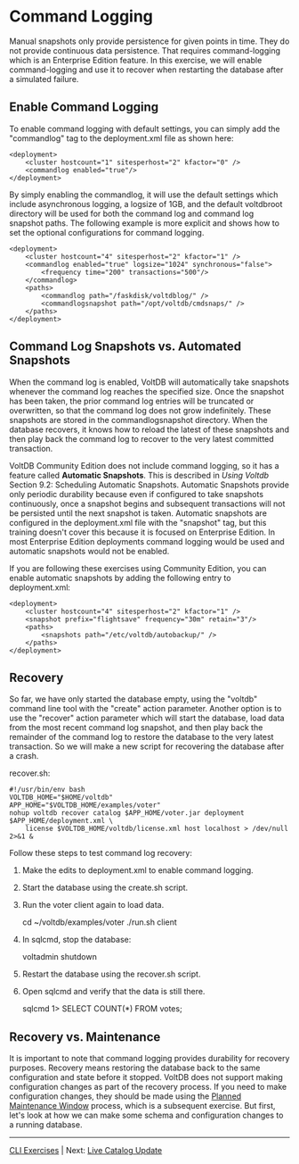 # Command Logging #

Manual snapshots only provide persistence for given points in time.  They do not provide continuous data persistence.  That requires command-logging which is an Enterprise Edition feature.  In this exercise, we will enable command-logging and use it to recover when restarting the database after a simulated failure.

## Enable Command Logging ##

To enable command logging with default settings, you can simply add the "commandlog" tag to the deployment.xml file as shown here:

    <deployment>
        <cluster hostcount="1" sitesperhost="2" kfactor="0" />
        <commandlog enabled="true"/>
    </deployment>

By simply enabling the commandlog, it will use the default settings which include asynchronous logging, a logsize of 1GB, and the default voltdbroot directory will be used for both the command log and command log snapshot paths.  The following example is more explicit and shows how to set the optional configurations for command logging.

    <deployment>
        <cluster hostcount="4" sitesperhost="2" kfactor="1" />
        <commandlog enabled="true" logsize="1024" synchronous="false">
            <frequency time="200" transactions="500"/>
        </commandlog>
        <paths>
            <commandlog path="/faskdisk/voltdblog/" />
            <commandlogsnapshot path="/opt/voltdb/cmdsnaps/" />
        </paths>
    </deployment>


## Command Log Snapshots vs. Automated Snapshots ##

When the command log is enabled, VoltDB will automatically take snapshots whenever the command log reaches the specified size.  Once the snapshot has been taken, the prior command log entries will be truncated or overwritten, so that the command log does not grow indefinitely.  These snapshots are stored in the commandlogsnapshot directory.  When the database recovers, it knows how to reload the latest of these snapshots and then play back the command log to recover to the very latest committed transaction.

VoltDB Community Edition does not include command logging, so it has a feature called **Automatic Snapshots**.  This is described in *Using Voltdb* Section 9.2: Scheduling Automatic Snapshots.  Automatic Snapshots provide only periodic durability because even if configured to take snapshots continuously, once a snapshot begins and subsequent transactions will not be persisted until the next snapshot is taken.  Automatic snapshots are configured in the deployment.xml file with the "snapshot" tag, but this training doesn't cover this because it is focused on Enterprise Edition.  In most Enterprise Edition deployments command logging would be used and automatic snapshots would not be enabled.

If you are following these exercises using Community Edition, you can enable automatic snapshots by adding the following entry to deployment.xml:

    <deployment>
        <cluster hostcount="4" sitesperhost="2" kfactor="1" />
        <snapshot prefix="flightsave" frequency="30m" retain="3"/>
        <paths>
            <snapshots path="/etc/voltdb/autobackup/" />
        </paths>
    </deployment>

## Recovery ##

So far, we have only started the database empty, using the "voltdb" command line tool with the "create" action parameter.  Another option is to use the "recover" action parameter which will start the database, load data from the most recent command log snapshot, and then play back the remainder of the command log to restore the database to the very latest transaction.  So we will make a new script for recovering the database after a crash.

recover.sh:

    #!/usr/bin/env bash
    VOLTDB_HOME="$HOME/voltdb"
    APP_HOME="$VOLTDB_HOME/examples/voter"
    nohup voltdb recover catalog $APP_HOME/voter.jar deployment $APP_HOME/deployment.xml \
        license $VOLTDB_HOME/voltdb/license.xml host localhost > /dev/null 2>&1 &


Follow these steps to test command log recovery:

1) Make the edits to deployment.xml to enable command logging.  

2) Start the database using the create.sh script.  

3) Run the voter client again to load data.

    cd ~/voltdb/examples/voter
    ./run.sh client

4) In sqlcmd, stop the database:

    voltadmin shutdown

5) Restart the database using the recover.sh script.

6) Open sqlcmd and verify that the data is still there.

    sqlcmd
    1> SELECT COUNT(*) FROM votes;


## Recovery vs. Maintenance ##

It is important to note that command logging provides durability for recovery purposes.  Recovery means restoring the database back to the same configuration and state before it stopped.  VoltDB does not support making configuration changes as part of the recovery process.  If you need to make configuration changes, they should be made using the [Planned Maintenance Window](ex_cli_05_maintenance.md) process, which is a subsequent exercise.  But first, let's look at how we can make some schema and configuration changes to a running database.

---------------------------------

[CLI Exercises](ops_exercises_cli.md) | Next: [Live Catalog Update](ex_cli_04_liveupdate.md)
